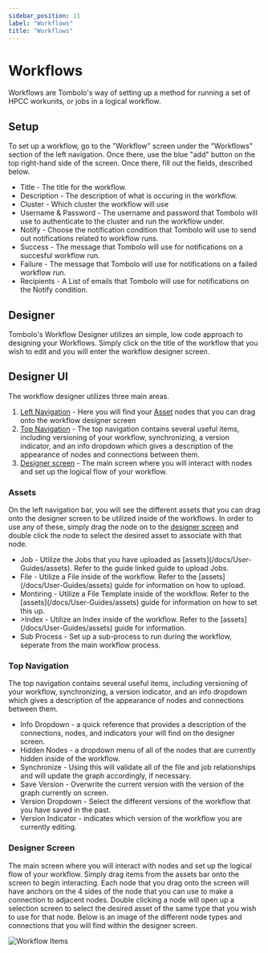 ```yaml
---
sidebar_position: 11
label: "Workflows"
title: "Workflows"
---
```


# Workflows

Workflows are Tombolo's way of setting up a method for running a set of HPCC workunits, or jobs in a logical workflow.

## Setup

To set up a workflow, go to the "Workflow" screen under the "Workflows" section of the left navigation. Once there, use the blue "add" button on the top right-hand side of the screen. Once there, fill out the fields, described below.

<ul>
<li>Title - The title for the workflow.</li>
<li>Description - The description of what is occuring in the workflow.</li>
<li>Cluster - Which cluster the workflow will use</li>
<li>Username & Password - The username and password that Tombolo will use to authenticate to the cluster and run the workflow under. </li>
<li>Notify - Choose the notification condition that Tombolo will use to send out notifications related to workflow runs.</li>
<li>Success - The message that Tombolo will use for notifications on a succesful workflow run.</li>
<li>Failure - The message that Tombolo will use for notifications on a failed workflow run.</li>
<li>Recipients - A List of emails that Tombolo will use for notifications on the Notify condition.</li>
</ul>

## Designer

Tombolo's Workflow Designer utilizes an simple, low code approach to designing your Workflows. Simply click on the title of the workflow that you wish to edit and you will enter the workflow designer screen.

## Designer UI

The workflow designer utilizes three main areas.

1. [Left Navigation](#assets) - Here you will find your [Asset](#assets) nodes that you can drag onto the workflow designer screen
2. [Top Navigation](#top-navigation) - The top navigation contains several useful items, including versioning of your workflow, synchronizing, a version indicator, and an info dropdown which gives a description of the appearance of nodes and connections between them.
3. [Designer screen](#designer-screen) - The main screen where you will interact with nodes and set up the logical flow of your workflow.

### Assets

On the left navigation bar, you will see the different assets that you can drag onto the designer screen to be utilized inside of the workflows. In order to use any of these, simply drag the node on to the [designer screen](#designer-screen) and double click the node to select the desired asset to associate with that node.

<ul>
<li>Job - Utilize the Jobs that you have uploaded as [assets](/docs/User-Guides/assets). Refer to the guide linked guide to upload Jobs.</li>
<li>File - Utilize a File inside of the workflow. Refer to the [assets](/docs/User-Guides/assets) guide for information on how to upload.</li>
<li>Montiring - Utilize a File Template inside of the workflow. Refer to the [assets](/docs/User-Guides/assets) guide for information on how to set this up.</li>
<li>>Index - Utilize an Index inside of the workflow. Refer to the [assets](/docs/User-Guides/assets) guide for information.</li>
<li>Sub Process - Set up a sub-process to run during the workflow, seperate from the main workflow process.</li>
</ul>

### Top Navigation

The top navigation contains several useful items, including versioning of your workflow, synchronizing, a version indicator, and an info dropdown which gives a description of the appearance of nodes and connections between them.

<ul>
<li>Info Dropdown - a quick reference that provides a description of the connections, nodes, and indicators your will find on the designer screen.</li>
<li>Hidden Nodes - a dropdown menu of all of the nodes that are currently hidden inside of the workflow.</li>
<li>Synchronize - Using this will validate all of the file and job relationships and will update the graph accordingly, if necessary.</li>
<li>Save Version - Overwrite the current version with the version of the graph currently on screen.</li>
<li>Version Dropdown - Select the different versions of the workflow that you have saved in the past.</li>
<li>Version Indicator - indicates which version of the workflow you are currently editing.</li>
</ul>

### Designer Screen

The main screen where you will interact with nodes and set up the logical flow of your workflow. Simply drag items from the assets bar onto the screen to begin interacting. Each node that you drag onto the screen will have anchors on the 4 sides of the node that you can use to make a connection to adjacent nodes. Double clicking a node will open up a selection screen to select the desired asset of the same type that you wish to use for that node. Below is an image of the different node types and connections that you will find within the designer screen.

![Workflow Items](/img/Workflow-Nodes.png)
